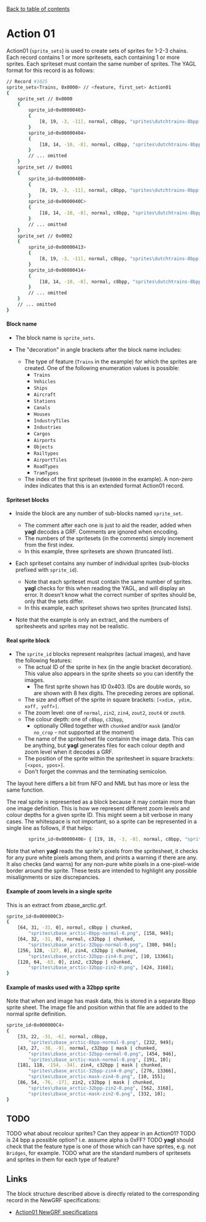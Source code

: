 [Back to table of contents](../index.md)

# Action 01

Action01 (`sprite_sets`) is used to create sets of sprites for 1-2-3 chains. Each record contains 1 or more spritesets, each containing 1 or more sprites. Each spriteset must contain the same number of sprites. The YAGL format for this record is as follows:

```bash
// Record #1025
sprite_sets<Trains, 0x0000> // <feature, first_set> Action01
{
    sprite_set // 0x0000
    {
        sprite_id<0x00000403>
        {
            [8, 19, -3, -11], normal, c8bpp, "sprites\dutchtrains-8bpp-normal-0.png", [312, 349];
        }
        sprite_id<0x00000404>
        {
            [18, 14, -10, -8], normal, c8bpp, "sprites\dutchtrains-8bpp-normal-0.png", [330, 349];
        }
        // ... omitted
    }
    sprite_set // 0x0001
    {
        sprite_id<0x0000040B>
        {
            [8, 19, -3, -11], normal, c8bpp, "sprites\dutchtrains-8bpp-normal-0.png", [532, 349];
        }
        sprite_id<0x0000040C>
        {
            [18, 14, -10, -8], normal, c8bpp, "sprites\dutchtrains-8bpp-normal-0.png", [550, 349];
        }
        // ... omitted
    }
    sprite_set // 0x0002
    {
        sprite_id<0x00000413>
        {
            [8, 19, -3, -11], normal, c8bpp, "sprites\dutchtrains-8bpp-normal-0.png", [752, 349];
        }
        sprite_id<0x00000414>
        {
            [18, 14, -10, -8], normal, c8bpp, "sprites\dutchtrains-8bpp-normal-0.png", [770, 349];
        }
        // ... omitted
    }
    // ... omitted
}
```

#### Block name 

- The block name is `sprite_sets`.

- The "decoration" in angle brackets after the block name includes:
    - The type of feature (`Trains` in the example) for which the sprites are created. One of the following enumeration values is possible:
        - `Trains` 
        - `Vehicles` 
        - `Ships` 
        - `Aircraft` 
        - `Stations` 
        - `Canals` 
        - `Houses` 
        - `IndustryTiles` 
        - `Industries` 
        - `Cargos` 
        - `Airports` 
        - `Objects` 
        - `Railtypes` 
        - `AirportTiles` 
        - `RoadTypes` 
        - `TramTypes` 
    - The index of the first spriteset (`0x0000` in the example). A non-zero index indicates that this is an extended format Action01 record.

#### Spriteset blocks

- Inside the block are any number of sub-blocks named `sprite_set`. 
    - The comment after each one is just to aid the reader, added when **yagl** decodes a GRF. Comments are ignored when encoding. 
    - The numbers of the spritesets (in the comments) simply increment from the first index. 
    - In this example, three spritesets are shown (truncated list).

- Each spriteset contains any number of individual sprites (sub-blocks prefixed with `sprite_id`). 
    - Note that each spriteset must contain the same number of sprites. **yagl** checks for this when reading the YAGL, and will display an error. It doesn't know what the correct number of sprites should be, only that the sets differ.
    - In this example, each spriteset shows two sprites (truncated lists).

- Note that the example is only an extract, and the numbers of spritesheets and sprites may not be realistic.

#### Real sprite block

- The `sprite_id` blocks represent realsprites (actual images), and have the following features:
    - The actual ID of the sprite in hex (in the angle bracket decoration). This value also appears in the sprite sheets so you can identify the images.
      - The first sprite shown has ID 0x403. IDs are double words, so are shown with 8 hex digits. The preceding zeroes are optional.
    - The size and offset of the sprite in square brackets: `[<xdim, ydim, xoff, yoff>]`.
    - The zoom level: one of `normal`, `zin2`, `zin4`, `zout2`, `zout4` or `zout8`.
    - The colour depth: one of `c8bpp`, `c32bpp`,  
        - optionally ORed together with `chunked` and/or `mask` (and/or `no_crop` - not supported at the moment) 
    - The name of the spritesheet file containin the image data. This can be anything, but **yagl** generates files for each colour depth and zoom level when it decodes a GRF. 
    - The position of the sprite within the spritesheet in square brackets: `[<xpos, ypos>]`.
    - Don't forget the commas and the terminating semicolon.

The layout here differs a bit from NFO and NML but has more or less the same function. 

The real sprite is represented as a block because it may contain more than one image definition. This is how we represent different zoom levels and colour depths for a given sprite ID. This might seem a bit verbose in many cases. The whitespace is not important, so a sprite can be represented in a single line as follows, if that helps:

```bash
        sprite_id<0x00000406> { [19, 16, -3, -8], normal, c8bpp, "sprites/dutchtrains-8bpp-normal-0.png", [393, 349]; }
```

Note that when **yagl** reads the sprite's pixels from the spritesheet, it checks for any pure white pixels among them, and prints a warning if there are any. It also checks (and warns) for any non-pure white pixels in a one-pixel-wide border around the sprite. These tests are intended to highlight any possible misalignments or size discrepancies. 


#### Example of zoom levels in a single sprite

This is an extract from zbase_arctic.grf.

```bash
sprite_id<0x000000C3>
{
    [64, 31, -31, 0], normal, c8bpp | chunked, 
        "sprites\zbase_arctic-8bpp-normal-0.png", [158, 949];
    [64, 32, -31, 0], normal, c32bpp | chunked, 
        "sprites\zbase_arctic-32bpp-normal-0.png", [380, 946];
    [256, 128, -127, 0], zin4, c32bpp | chunked, 
        "sprites\zbase_arctic-32bpp-zin4-0.png", [10, 13366];
    [128, 64, -63, 0], zin2, c32bpp | chunked, 
        "sprites\zbase_arctic-32bpp-zin2-0.png", [424, 3168];
}
```


#### Example of masks used with a 32bpp sprite

Note that when and image has mask data, this is stored in a separate 8bpp sprite sheet. The image file and position within that file are added to the normal sprite definition.

```bash
sprite_id<0x000000C4>
{
    [33, 22, -31, -6], normal, c8bpp, 
        "sprites\zbase_arctic-8bpp-normal-0.png", [232, 949];
    [43, 27, -38, -9], normal, c32bpp | mask | chunked, 
        "sprites\zbase_arctic-32bpp-normal-0.png", [454, 946], 
        "sprites\zbase_arctic-mask-normal-0.png", [191, 10];
    [181, 118, -154, -34], zin4, c32bpp | mask | chunked, 
        "sprites\zbase_arctic-32bpp-zin4-0.png", [276, 13366], 
        "sprites\zbase_arctic-mask-zin4-0.png", [10, 155];
    [86, 54, -76, -17], zin2, c32bpp | mask | chunked, 
        "sprites\zbase_arctic-32bpp-zin2-0.png", [562, 3168], 
        "sprites\zbase_arctic-mask-zin2-0.png", [332, 10];
}
```

## TODO 

TODO what about recolour sprites? Can they appear in an Action01?
TODO is 24 bpp a possible option? i.e. assume alpha is 0xFF?
TODO **yagl** should check that the feature type is one of those which can have sprites, e.g. not `Bridges`, for example.
TODO what are the standard numbers of spritesets and sprites in them for each type of feature?

## Links

The block structure described above is directly related to the corresponding record in the NewGRF specifications:

- [Action01 NewGRF specifications](https://newgrf-specs.tt-wiki.net/wiki/Action1)
